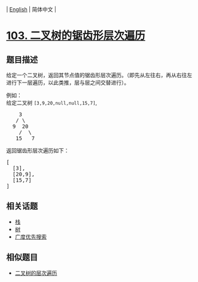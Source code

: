 
| [English](README_EN.md) | 简体中文 |

# [103. 二叉树的锯齿形层次遍历](https://leetcode-cn.com/problems/binary-tree-zigzag-level-order-traversal/)

## 题目描述

<p>给定一个二叉树，返回其节点值的锯齿形层次遍历。（即先从左往右，再从右往左进行下一层遍历，以此类推，层与层之间交替进行）。</p>

<p>例如：<br>
给定二叉树&nbsp;<code>[3,9,20,null,null,15,7]</code>,</p>

<pre>    3
   / \
  9  20
    /  \
   15   7
</pre>

<p>返回锯齿形层次遍历如下：</p>

<pre>[
  [3],
  [20,9],
  [15,7]
]
</pre>


## 相关话题

- [栈](https://leetcode-cn.com/tag/stack)
- [树](https://leetcode-cn.com/tag/tree)
- [广度优先搜索](https://leetcode-cn.com/tag/breadth-first-search)

## 相似题目

- [二叉树的层次遍历](../binary-tree-level-order-traversal/README.md)
